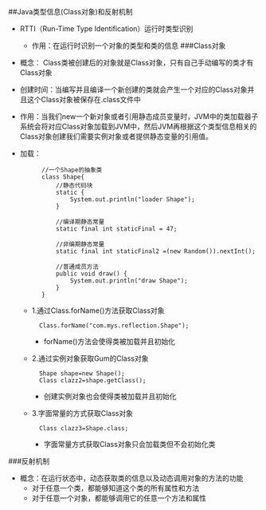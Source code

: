 ##Java类型信息(Class对象)和反射机制
* RTTI（Run-Time Type Identification）运行时类型识别
	* 作用：在运行时识别一个对象的类型和类的信息
###Class对象
* 概念： Class类被创建后的对象就是Class对象，只有自己手动编写的类才有Class对象
* 创建时间：当编写并且编译一个新创建的类就会产生一个对应的Class对象并且这个Class对象被保存在.class文件中
* 作用：当我们new一个新对象或者引用静态成员变量时，JVM中的类加载器子系统会将对应Class对象加载到JVM中，然后JVM再根据这个类型信息相关的Class对象创建我们需要实例对象或者提供静态变量的引用值。
* 加载：
	
			//一个Shape的抽象类
			class Shape{
				//静态代码块
				static {
					System.out.println("loader Shape");
				}
				
				//编译期静态常量
				static final int staticFinal = 47;
				
				//非编期静态常量
				static final int staticFinal2 =(new Random()).nextInt();
				
				//普通成员方法
				public void draw() {
					System.out.println("draw Shape");
				}
			}
	* 1.通过Class.forName()方法获取Class对象			
				
			Class.forName("com.mys.reflection.Shape");
		* forName()方法会使得类被加载并且初始化
	* 2.通过实例对象获取Gum的Class对象

			Shape shape=new Shape();
			Class clazz2=shape.getClass();
		* 创建实例对象也会使得类被加载并且初始化
	* 3.字面常量的方式获取Class对象
		
			Class clazz3=Shape.class;
		* 字面常量方式获取Class对象只会加载类但不会初始化类

###反射机制
* 概念：在运行状态中，动态获取类的信息以及动态调用对象的方法的功能
	* 对于任意一个类，都能够知道这个类的所有属性和方法
	* 对于任意一个对象，都能够调用它的任意一个方法和属性